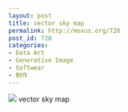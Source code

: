```yaml
---
layout: post
title: vector sky map
permalink: http://moxus.org/728
post_id: 728
categories: 
- Data Art
- Generative Image
- Softwear
- 制作
---
```


[![](/images/P1000944_thum.jpg)](http://moxus.org/?page_id=685)
vector sky map
